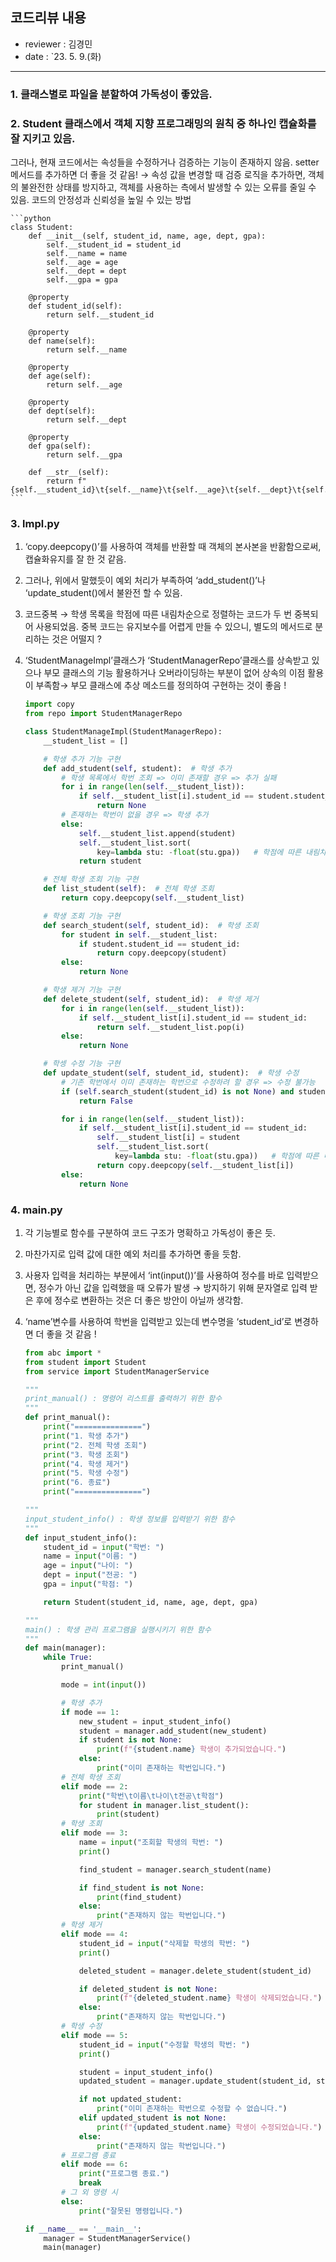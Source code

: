 ## 코드리뷰 내용

- reviewer : 김경민
- date : `23. 5. 9.(화)

---

### 1. 클래스별로 파일을 분할하여 가독성이 좋았음.

### 2. Student 클래스에서 객체 지향 프로그래밍의 원칙 중 하나인 캡슐화를 잘 지키고 있음.

그러나, 현재 코드에서는 속성들을 수정하거나 검증하는 기능이 존재하지 않음.
setter메서드를 추가하면 더 좋을 것 같음!
→ 속성 값을 변경할 때 검증 로직을 추가하면, 객체의 불완전한 상태를 방지하고, 객체를 사용하는 측에서 발생할 수 있는 오류를 줄일 수 있음. 코드의 안정성과 신뢰성을 높일 수 있는 방법

    ```python
    class Student:
        def __init__(self, student_id, name, age, dept, gpa):
            self.__student_id = student_id
            self.__name = name
            self.__age = age
            self.__dept = dept
            self.__gpa = gpa

        @property
        def student_id(self):
            return self.__student_id

        @property
        def name(self):
            return self.__name

        @property
        def age(self):
            return self.__age

        @property
        def dept(self):
            return self.__dept

        @property
        def gpa(self):
            return self.__gpa

        def __str__(self):
            return f"{self.__student_id}\t{self.__name}\t{self.__age}\t{self.__dept}\t{self.__gpa}"
    ```

### 3. lmpl.py

1. ‘copy.deepcopy()’를 사용하여 객체를 반환할 때 객체의 본사본을 반홤함으로써, 캡슐화유지를 잘 한 것 같음.

2. 그러나, 위에서 말했듯이 예외 처리가 부족하여 ‘add_student()’나 ‘update_student()에서 불완전 할 수 있음.
3. 코드중복 → 학생 목록을 학점에 따른 내림차순으로 정렬하는 코드가 두 번 중복되어 사용되었음. 중복 코드는 유지보수를 어렵게 만들 수 있으니, 별도의 메서드로 분리하는 것은 어떨지 ?
4. ‘StudentManageImpl’클래스가 ‘StudentManagerRepo’클래스를 상속받고 있으나 부모 클래스의 기능 활용하거나 오버라이딩하는 부분이 없어 상속의 이점 활용이 부족함→ 부모 클래스에 추상 메소드를 정의하여 구현하는 것이 좋음 !

   ```python
   import copy
   from repo import StudentManagerRepo

   class StudentManageImpl(StudentManagerRepo):
       __student_list = []

       # 학생 추가 기능 구현
       def add_student(self, student):  # 학생 추가
           # 학생 목록에서 학번 조회 => 이미 존재할 경우 => 추가 실패
           for i in range(len(self.__student_list)):
               if self.__student_list[i].student_id == student.student_id:
                   return None
           # 존재하는 학번이 없을 경우 => 학생 추가
           else:
               self.__student_list.append(student)
               self.__student_list.sort(
                   key=lambda stu: -float(stu.gpa))   # 학점에 따른 내림차순 정렬
               return student

       # 전체 학생 조회 기능 구현
       def list_student(self):  # 전체 학생 조회
           return copy.deepcopy(self.__student_list)

       # 학생 조회 기능 구현
       def search_student(self, student_id):  # 학생 조회
           for student in self.__student_list:
               if student.student_id == student_id:
                   return copy.deepcopy(student)
           else:
               return None

       # 학생 제거 기능 구현
       def delete_student(self, student_id):  # 학생 제거
           for i in range(len(self.__student_list)):
               if self.__student_list[i].student_id == student_id:
                   return self.__student_list.pop(i)
           else:
               return None

       # 학셍 수정 기능 구현
       def update_student(self, student_id, student):  # 학생 수정
           # 기존 학번에서 이미 존재하는 학번으로 수정하려 할 경우 => 수정 불가능
           if (self.search_student(student_id) is not None) and student_id != student.student_id:
               return False

           for i in range(len(self.__student_list)):
               if self.__student_list[i].student_id == student_id:
                   self.__student_list[i] = student
                   self.__student_list.sort(
                       key=lambda stu: -float(stu.gpa))   # 학점에 따른 내림차순 정렬
                   return copy.deepcopy(self.__student_list[i])
           else:
               return None
   ```

### 4. main.py

1. 각 기능별로 함수를 구분하여 코드 구조가 명확하고 가독성이 좋은 듯.

2. 마찬가지로 입력 값에 대한 예외 처리를 추가하면 좋을 듯함.

3. 사용자 입력을 처리하는 부분에서 ‘int(input())’를 사용하여 정수를 바로 입력받으면, 정수가 아닌 값을 입력했을 때 오류가 발생 → 방지하기 위해 문자열로 입력 받은 후에 정수로 변환하는 것은 더 좋은 방안이 아닐까 생각함.
4. ‘name’변수를 사용하여 학번을 입력받고 있는데 변수명을 ‘student_id’로 변경하면 더 좋을 것 같음 !

   ```python
   from abc import *
   from student import Student
   from service import StudentManagerService

   """
   print_manual() : 명령어 리스트를 출력하기 위한 함수
   """
   def print_manual():
       print("===============")
       print("1. 학생 추가")
       print("2. 전체 학생 조회")
       print("3. 학생 조회")
       print("4. 학생 제거")
       print("5. 학생 수정")
       print("6. 종료")
       print("===============")

   """
   input_student_info() : 학생 정보를 입력받기 위한 함수
   """
   def input_student_info():
       student_id = input("학번: ")
       name = input("이름: ")
       age = input("나이: ")
       dept = input("전공: ")
       gpa = input("학점: ")

       return Student(student_id, name, age, dept, gpa)

   """
   main() : 학생 관리 프로그램을 실행시키기 위한 함수
   """
   def main(manager):
       while True:
           print_manual()

           mode = int(input())

           # 학생 추가
           if mode == 1:
               new_student = input_student_info()
               student = manager.add_student(new_student)
               if student is not None:
                   print(f"{student.name} 학생이 추가되었습니다.")
               else:
                   print("이미 존재하는 학번입니다.")
           # 전체 학생 조회
           elif mode == 2:
               print("학번\t이름\t나이\t전공\t학점")
               for student in manager.list_student():
                   print(student)
           # 학생 조회
           elif mode == 3:
               name = input("조회할 학생의 학번: ")
               print()

               find_student = manager.search_student(name)

               if find_student is not None:
                   print(find_student)
               else:
                   print("존재하지 않는 학번입니다.")
           # 학생 제거
           elif mode == 4:
               student_id = input("삭제할 학생의 학번: ")
               print()

               deleted_student = manager.delete_student(student_id)

               if deleted_student is not None:
                   print(f"{deleted_student.name} 학생이 삭제되었습니다.")
               else:
                   print("존재하지 않는 학번입니다.")
           # 학생 수정
           elif mode == 5:
               student_id = input("수정할 학생의 학번: ")
               print()

               student = input_student_info()
               updated_student = manager.update_student(student_id, student)

               if not updated_student:
                   print("이미 존재하는 학번으로 수정할 수 없습니다.")
               elif updated_student is not None:
                   print(f"{updated_student.name} 학생이 수정되었습니다.")
               else:
                   print("존재하지 않는 학번입니다.")
           # 프로그램 종료
           elif mode == 6:
               print("프로그램 종료.")
               break
           # 그 외 명령 시
           else:
               print("잘못된 명령입니다.")

   if __name__ == '__main__':
       manager = StudentManagerService()
       main(manager)
   ```
